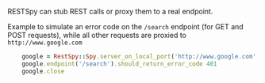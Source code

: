RESTSpy can stub REST calls or proxy them to a real endpoint.


Example to simulate an error code on the `/search` endpoint (for GET and POST requests), while all other requests are proxied to `http://www.google.com`

```ruby
    google = RestSpy::Spy.server_on_local_port('http://www.google.com', 1234)
    google.endpoint('/search').should_return_error_code 401
    google.close
```